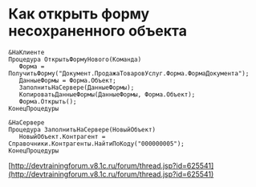 # Как открыть форму несохраненного объекта

``` 1c
&НаКлиенте
Процедура ОткрытьФормуНового(Команда)
   Форма = ПолучитьФорму("Документ.ПродажаТоваровУслуг.Форма.ФормаДокумента");
   ДанныеФормы = Форма.Объект;
   ЗаполнитьНаСервере(ДанныеФормы);
   КопироватьДанныеФормы(ДанныеФормы, Форма.Объект);
   Форма.Открыть();
КонецПроцедуры

&НаСервере
Процедура ЗаполнитьНаСервере(НовыйОбъект)
   НовыйОбъект.Контрагент = Справочники.Контрагенты.НайтиПоКоду("000000005");
КонецПроцедуры
```

[http://devtrainingforum.v8.1c.ru/forum/thread.jsp?id=625541](http://devtrainingforum.v8.1c.ru/forum/thread.jsp?id=625541)

